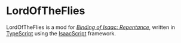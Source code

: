 # LordOfTheFlies

LordOfTheFlies is a mod for *[Binding of Isaac: Repentance](https://store.steampowered.com/app/1426300/The_Binding_of_Isaac_Repentance/https://store.steampowered.com/app/1426300/The_Binding_of_Isaac_Repentance/)*, written in [TypeScript](https://www.typescriptlang.org/) using the [IsaacScript](https://isaacscript.github.io/) framework.
